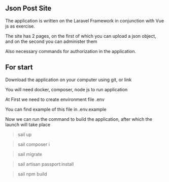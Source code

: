 ## Json Post Site

The application is written on the Laravel Framework in conjunction with Vue js as exercise.

The site has 2 pages, on the first of which you can upload a json object, and on the second you can administer them 

Also necessary commands for authorization in the application.

## For start

Download the application on your computer using git, or link

You will need docker, composer, node js to run application

At First we need to create environment file .env

You can find example of this file in .env.example

Now we can run the command to build the application, after which the launch will take place

> sail up

> sail composer i

> sail migrate

> sail artisan passport:install

> sail npm build
